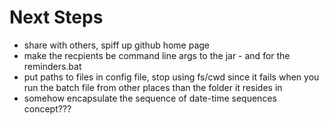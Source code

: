 Next Steps
=============================================

* share with others, spiff up github home page
* make the recpients be command line args to the jar - and for the reminders.bat
* put paths to files in config file, stop using fs/cwd since it fails when you run the batch file from other places than the folder it resides in
* somehow encapsulate the sequence of date-time sequences concept???